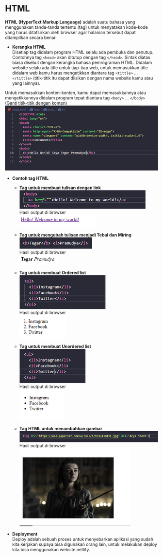 # HTML
**HTML (HyperText Markup Language)** adalah suatu bahasa yang menggunakan tanda-tanda tertentu (tag) untuk menyatakan kode-kode yang harus ditafsirkan oleh browser agar halaman tersebut dapat ditampilkan secara benar.

- **Kerangka HTML**<br>
Disetiap tag didalam program HTML selalu ada pembuka dan penutup. Contohnya tag `<head>` akan ditutup dengan tag `</head>`. Sintak diatas biasa disebut dengan kerangka bahasa pemrograman HTML. Didalam website selalu ada title untuk tiap-tiap web, untuk memasukkan title didalam web kamu harus mengetikkan diantara tag `<tittle>` ... `</tittle>` (titik-titik itu dapat diisikan dengan nama website kamu atau yang lainnya).

Untuk memasukkan konten-konten, kamu dapat memasukkannya atau mengetikkannya didalam program tepat diantara tag `<body>` ... `</body>` (Ganti titik-titik dengan konten) 
![KerangkaHTML](kerangka-HTML.png)

- **Contoh tag HTML**<br>
  - **Tag untuk membuat tulisan dengan link** <br>
  ![Tag Link](taglink.png)<br>
  Hasil output di browser<br>
  ![Output Tag Link](outputtaglink.png)<br>

  - **Tag untuk mengubah tulisan menjadi Tebal dan Miring**<br>
  ![Tag Tebal & Miring](tagtebalmiring.png)<br>
  Hasil output di browser<br>
  ![Output Tag Tebal & Miring](outputtebalmiring.png)<br>

  - **Tag untuk membuat Ordered list**<br>
  ![Tag Ordered List](tag-ol.png)<br>
  Hasil output di browser<br>
  ![Output Tag List](output-ol.png)<br>

  - **Tag untuk membuat Unordered list**<br>
  ![Tag Unordered List](tag-ul.png)<br>
  Hasil output di browser<br>
  ![Output Tag List](output-ul.png)<br>

  - **Tag HTML untuk menambahkan gambar**<br>
  ![Tag Gambar](tag-img.png)<br>
  Hasil output di browser<br>
  ![Output Gambar](output-img.png)<br>

- **Deployment**<br>
Deploy adalah sebuah proses untuk menyebarkan aplikasi yang sudah kita kerjakan supaya bisa digunakan orang lain, untuk melakukan deploy kita bisa menggunakan website netlify.
